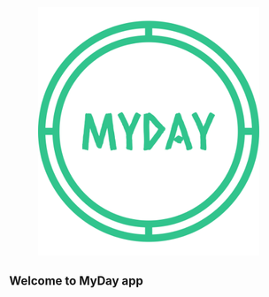 <p align="center">
<a href="https://laravel.com" target="_blank">
<img src="https://raw.githubusercontent.com/medoukalla/myday/4aa37595532d1d40eafd39eef037b4de41bb991c/public/images/myday.svg" width="400" alt="Laravel Logo">
</a>
</p>

## Welcome to MyDay app
